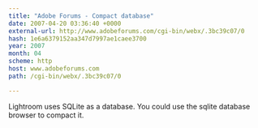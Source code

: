 ```yaml
---
title: "Adobe Forums - Compact database"
date: 2007-04-20 03:36:40 +0000
external-url: http://www.adobeforums.com/cgi-bin/webx/.3bc39c07/0
hash: 1e6a6379152aa347d7997ae1caee3700
year: 2007
month: 04
scheme: http
host: www.adobeforums.com
path: /cgi-bin/webx/.3bc39c07/0

---
```


Lightroom uses SQLite as a database. You could use the sqlite database browser to compact it.
